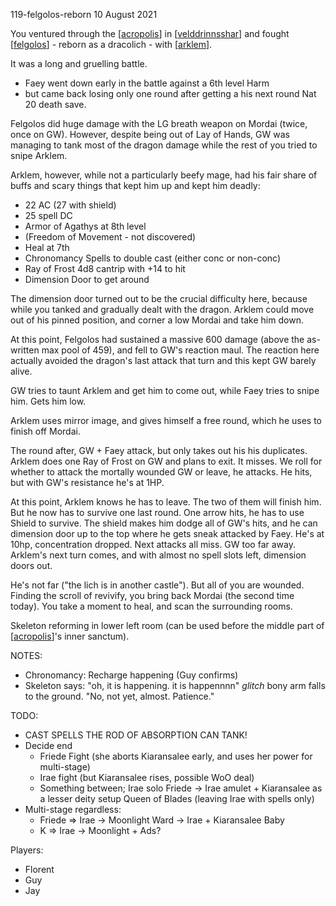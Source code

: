 119-felgolos-reborn
10 August 2021

You ventured through the [[acropolis]] in [[velddrinnsshar]] and fought [[felgolos]] - reborn as a dracolich - with [[arklem]].

It was a long and gruelling battle.

- Faey went down early in the battle against a 6th level Harm
- but came back losing only one round after getting a his next round Nat 20 death save.

Felgolos did huge damage with the LG breath weapon on Mordai (twice, once on GW).
However, despite being out of Lay of Hands, GW was managing to tank most of the dragon damage while the rest of you tried to snipe Arklem.

Arklem, however, while not a particularly beefy mage, had his fair share of buffs and scary things that kept him up and kept him deadly:

- 22 AC (27 with shield)
- 25 spell DC
- Armor of Agathys at 8th level
- (Freedom of Movement - not discovered)
- Heal at 7th
- Chronomancy Spells to double cast (either conc or non-conc)
- Ray of Frost 4d8 cantrip with +14 to hit
- Dimension Door to get around

The dimension door turned out to be the crucial difficulty here, because while you tanked and gradually dealt with the dragon. Arklem could move out of his pinned position, and corner a low Mordai and take him down.

At this point, Felgolos had sustained a massive 600 damage (above the as-written max pool of 459), and fell to GW's reaction maul. The reaction here actually avoided the dragon's last attack that turn and this kept GW barely alive.

GW tries to taunt Arklem and get him to come out, while Faey tries to snipe him. Gets him low.

Arklem uses mirror image, and gives himself a free round, which he uses to finish off Mordai.

The round after, GW + Faey attack, but only takes out his his duplicates.
Arklem does one Ray of Frost on GW and plans to exit. It misses. We roll for whether to attack the mortally wounded GW or leave, he attacks. He hits, but with GW's resistance he's at 1HP.

At this point, Arklem knows he has to leave. The two of them will finish him. But he now has to survive one last round. One arrow hits, he has to use Shield to survive. The shield makes him dodge all of GW's hits, and he can dimension door up to the top where he gets sneak attacked by Faey. He's at 10hp, concentration dropped. Next attacks all miss. GW too far away. Arklem's next turn comes, and with almost no spell slots left, dimension doors out.

He's not far ("the lich is in another castle"). But all of you are wounded. Finding the scroll of revivify, you bring back Mordai (the second time today).
You take a moment to heal, and scan the surrounding rooms.

Skeleton reforming in lower left room (can be used before the middle part of [[acropolis]]'s inner sanctum).


NOTES:
- Chronomancy: Recharge happening (Guy confirms)
- Skeleton says: "oh, it is happening. it is happennnn" *glitch* bony arm falls to the ground. "No, not yet, almost. Patience."


TODO:
- CAST SPELLS THE ROD OF ABSORPTION CAN TANK!
- Decide end
   * Friede Fight (she aborts Kiaransalee early, and uses her power for multi-stage)
   * Irae fight (but Kiaransalee rises, possible WoO deal)
   * Something between; Irae solo Friede -> Irae amulet + Kiaransalee as a lesser deity setup Queen of Blades (leaving Irae with spells only)
- Multi-stage regardless:
   * Friede => Irae -> Moonlight Ward -> Irae + Kiaransalee Baby
   * K => Irae -> Moonlight + Ads?

Players:
- Florent
- Guy
- Jay

[//begin]: # "Autogenerated link references for markdown compatibility"
[acropolis]: ../east/acropolis "acropolis"
[velddrinnsshar]: ../east/velddrinnsshar "V'elddrinnsshar"
[felgolos]: ../npcs/felgolos "Felgolos"
[arklem]: ../npcs/arklem "Arklem Greeth"
[//end]: # "Autogenerated link references"
